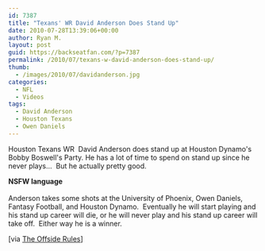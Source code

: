```yaml
---
id: 7387
title: "Texans' WR David Anderson Does Stand Up"
date: 2010-07-28T13:39:06+00:00
author: Ryan M.
layout: post
guid: https://backseatfan.com/?p=7387
permalink: /2010/07/texans-w-david-anderson-does-stand-up/
thumb:
  - /images/2010/07/davidanderson.jpg
categories:
  - NFL
  - Videos
tags:
  - David Anderson
  - Houston Texans
  - Owen Daniels
---
```


<div class="entry">
  <p>
    Houston Texans WR  David Anderson does stand up at Houston Dynamo's Bobby Boswell's Party. He has a lot of time to spend on stand up since he never plays&#8230;  But he actually pretty good.
  </p>

  <p>
    <strong>NSFW language</strong><br /> <br /> Anderson takes some shots at the University of Phoenix, Owen Daniels, Fantasy Football, and Houston Dynamo.  Eventually he will start playing and his stand up career will die, or he will never play and his stand up career will take off.  Either way he is a winner.
  </p>

  <p>
    [via <a href="http://theoffsiderules.blogspot.com/2010/07/footballs-david-anderson-makes-futbol.html">The Offside Rules</a>]
  </p>
</div>
